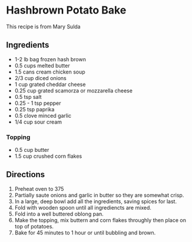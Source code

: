 # Hashbrown Potato Bake

This recipe is from Mary Sulda

## Ingredients

 * 1-2 lb bag frozen hash brown
 * 0.5 cups melted butter
 * 1.5 cans cream chicken soup
 * 2/3 cup diced onions
 * 1 cup grated cheddar cheese
 * 0.25 cup grated scamorza or mozzarella cheese
 * 0.5 tsp salt
 * 0.25 - 1 tsp pepper
 * 0.25 tsp paprika
 * 0.5 clove minced garlic
 * 1/4 cup sour cream
 
###  Topping 
 * 0.5 cup butter
 * 1.5 cup crushed corn flakes
 
 ## Directions
 
  1. Preheat oven to 375
  1. Partially saute onions and garlic in butter so they are somewhat crisp.
  1. In a large, deep bowl add all the ingredients, saving spices for last.
  1. Fold with wooden spoon until all ingrediencts are mixed.
  1. Fold into a well buttered oblong pan.
  1. Make the topping, mix buttern and corn flakes throughly  then place on top of potatoes.
  1. Bake for 45 minutes to 1 hour or until bubbling and brown.
